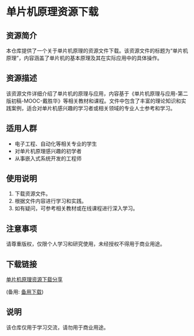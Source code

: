 # 单片机原理资源下载

## 资源简介

本仓库提供了一个关于单片机原理的资源文件下载。该资源文件的标题为“单片机原理”，内容涵盖了单片机的基本原理及其在实际应用中的具体操作。

## 资源描述

该资源文件详细介绍了单片机的原理与应用，内容基于《单片机原理与应用-第二版初稿-MOOC-戴胜华》等相关教材和课程。文件中包含了丰富的理论知识和实践案例，适合对单片机感兴趣的学习者或相关领域的专业人士参考和学习。

## 适用人群

- 电子工程、自动化等相关专业的学生
- 对单片机原理感兴趣的初学者
- 从事嵌入式系统开发的工程师

## 使用说明

1. 下载资源文件。
2. 根据文件内容进行学习和实践。
3. 如有疑问，可参考相关教材或在线课程进行深入学习。

## 注意事项

请尊重版权，仅限个人学习和研究使用，未经授权不得用于商业用途。

## 下载链接
[单片机原理资源下载分享](https://pan.quark.cn/s/9bacef5fae70) 

(备用: [备用下载](https://pan.baidu.com/s/1-hdIG_Bw1SqBmjGMX667Eg?pwd=1234))

## 说明

该仓库仅用于学习交流，请勿用于商业用途。
